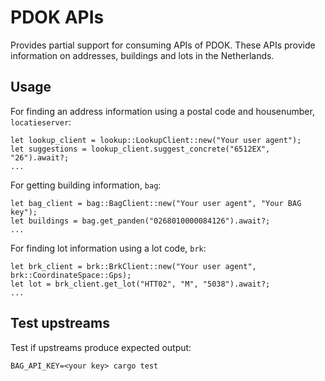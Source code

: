 # PDOK APIs

Provides partial support for consuming APIs of PDOK. These APIs provide information on addresses, buildings and lots in the Netherlands.

## Usage

For finding an address information using a postal code and housenumber, `locatieserver`:

```
let lookup_client = lookup::LookupClient::new("Your user agent");
let suggestions = lookup_client.suggest_concrete("6512EX", "26").await?;
...
```

For getting building information, `bag`:

```
let bag_client = bag::BagClient::new("Your user agent", "Your BAG key");
let buildings = bag.get_panden("0268010000084126").await?;
...
```

For finding lot information using a lot code, `brk`:

```
let brk_client = brk::BrkClient::new("Your user agent", brk::CoordinateSpace::Gps);
let lot = brk_client.get_lot("HTT02", "M", "5038").await?;
...
```

## Test upstreams

Test if upstreams produce expected output:

```
BAG_API_KEY=<your key> cargo test
```